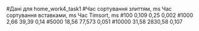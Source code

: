 #Дані для home_work4_task1
    #Час сортування злиттям, ms	Час сортування вставками, ms	Час Timsort, ms
#100	                 0,109	                         0,25	           0,002
#1000	               2,66	                          39,39	           0,14
#5000	               18,56	                       77,573	           0,051
#10000             	 31,58	                       2830,58	         0,107


